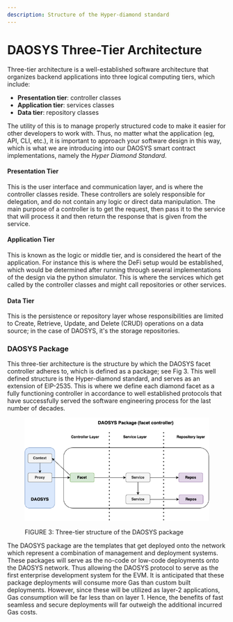 ```yaml
---
description: Structure of the Hyper-diamond standard
---
```


# DAOSYS Three-Tier Architecture

Three-tier architecture is a well-established software architecture that organizes backend applications into three logical computing tiers, which include:

* **Presentation tier**: controller classes
* **Application tier**: services classes
* **Data tier**: repository classes

The utility of this is to manage properly structured code  to make it easier for other developers to work with. Thus, no matter what the application (eg, API, CLI, etc.), it is important to approach your software design in this way, which is what we are introducing into our DAOSYS smart contract implementations, namely the _Hyper Diamond Standard_.&#x20;

#### Presentation Tier

This is the user interface and communication layer, and is where the controller classes reside. These controllers are solely responsible for delegation, and do not contain any logic or direct data manipulation. The main purpose of a controller is to get the request, then pass it to the service that will process it and then return the response that is given from the service.

#### Application Tier

This is known as the logic or middle tier, and is considered the heart of the application. For instance this is where the DeFi setup would be established, which would be determined after running through several implementations of the design via the python simulator. This is where the services which get called by the controller classes and might call repositories or other services.&#x20;

#### Data Tier

This is the persistence or repository layer whose responsibilities are limited to Create, Retrieve, Update, and Delete (CRUD) operations on a data source; in the case of DAOSYS, it's the storage repositories.

### DAOSYS Package

This three-tier architecture is the structure by which the DAOSYS facet controller adheres to, which is defined as a package; see Fig 3. This well defined structure is the Hyper-diamond standard, and serves as an extension of EIP-2535. This is where we define each diamond facet as a fully functioning controller in accordance to well established protocols that have successfully served the software engineering process for the last number of decades.

<figure><img src="../.gitbook/assets/three_tier_package.png" alt=""><figcaption><p>FIGURE 3: Three-tier structure of the DAOSYS package</p></figcaption></figure>

The DAOSYS package are the templates that get deployed onto the network which represent a combination of management and deployment systems. These packages will serve as the no-code or low-code deployments onto the DAOSYS network. Thus allowing the DAOSYS protocol to serve as the first enterprise development system for the EVM. It is anticipated that these package deployments will consume more Gas than custom built deployments. However, since these will be utilized as layer-2 applications, Gas consumption will be far less than on layer 1. Hence, the benefits of fast seamless and secure deployments will far outweigh the additional incurred Gas costs.
